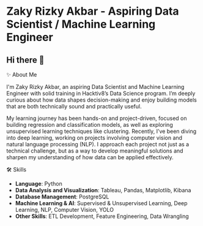 # Zaky Rizky Akbar - Aspiring Data Scientist / Machine Learning Engineer

## Hi there 👋

✨ About Me

I'm Zaky Rizky Akbar, an aspiring Data Scientist and Machine Learning Engineer with solid training in Hacktiv8’s Data Science program. I’m deeply curious about how data shapes decision-making and enjoy building models that are both technically sound and practically useful.

My learning journey has been hands-on and project-driven, focused on building regression and classification models, as well as exploring unsupervised learning techniques like clustering. Recently, I’ve been diving into deep learning, working on projects involving computer vision and natural language processing (NLP). I approach each project not just as a technical challenge, but as a way to develop meaningful solutions and sharpen my understanding of how data can be applied effectively.

🛠️ Skills

- **Language**: Python
- **Data Analysis and Visualization**: Tableau, Pandas, Matplotlib, Kibana
- **Database Management**: PostgreSQL
- **Machine Learning & AI**: Supervised & Unsupervised Learning, Deep Learning, NLP, Computer Vision, YOLO
- **Other Skills**: ETL Development, Feature Engineering, Data Wrangling 




<!--
**zakyrizky05/zakyrizky05** is a ✨ _special_ ✨ repository because its `README.md` (this file) appears on your GitHub profile.

Here are some ideas to get you started:

- 🔭 I’m currently working on ...
- 🌱 I’m currently learning ...
- 👯 I’m looking to collaborate on ...
- 🤔 I’m looking for help with ...
- 💬 Ask me about ...
- 📫 How to reach me: ...
- 😄 Pronouns: ...
- ⚡ Fun fact: ...
-->
